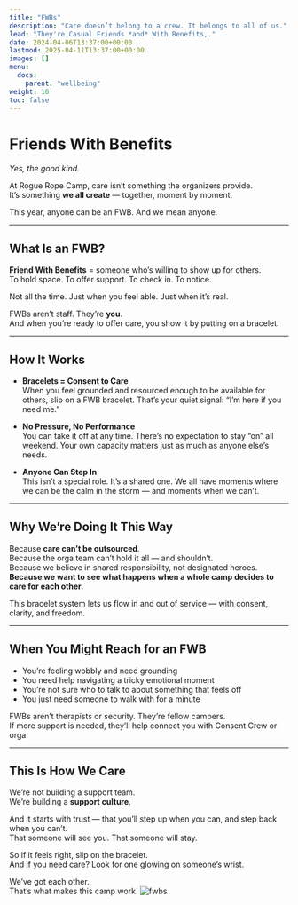 ```yaml
---
title: "FWBs"
description: "Care doesn’t belong to a crew. It belongs to all of us."
lead: "They're Casual Friends *and* With Benefits,."
date: 2024-04-06T13:37:00+00:00
lastmod: 2025-04-11T13:37:00+00:00
images: []
menu: 
  docs:
    parent: "wellbeing"
weight: 10
toc: false
---
```


# Friends With Benefits  
_Yes, the good kind._

At Rogue Rope Camp, care isn’t something the organizers provide.  
It’s something **we all create** — together, moment by moment.

This year, anyone can be an FWB. And we mean anyone.

---

## What Is an FWB?

**Friend With Benefits** = someone who’s willing to show up for others.  
To hold space. To offer support. To check in. To notice.

Not all the time. Just when you feel able. Just when it’s real.

FWBs aren’t staff. They’re **you**.  
And when you’re ready to offer care, you show it by putting on a bracelet.

---

## How It Works

- **Bracelets = Consent to Care**  
  When you feel grounded and resourced enough to be available for others, slip on a FWB bracelet. That’s your quiet signal: “I’m here if you need me.”

- **No Pressure, No Performance**  
  You can take it off at any time. There’s no expectation to stay “on” all weekend. Your own capacity matters just as much as anyone else’s needs.

- **Anyone Can Step In**  
  This isn’t a special role. It’s a shared one. We all have moments where we can be the calm in the storm — and moments when we can’t.

---

## Why We’re Doing It This Way

Because **care can’t be outsourced**.  
Because the orga team can’t hold it all — and shouldn’t.  
Because we believe in shared responsibility, not designated heroes.  
**Because we want to see what happens when a whole camp decides to care for each other.**

This bracelet system lets us flow in and out of service — with consent, clarity, and freedom.

---

## When You Might Reach for an FWB

- You’re feeling wobbly and need grounding  
- You need help navigating a tricky emotional moment  
- You’re not sure who to talk to about something that feels off  
- You just need someone to walk with for a minute

FWBs aren’t therapists or security. They’re fellow campers.  
If more support is needed, they’ll help connect you with Consent Crew or orga.

---

## This Is How We Care

We’re not building a support team.  
We’re building a **support culture**.

And it starts with trust — that you’ll step up when you can, and step back when you can’t.  
That someone will see you. That someone will stay.

So if it feels right, slip on the bracelet.  
And if you need care? Look for one glowing on someone’s wrist.

We’ve got each other.  
That’s what makes this camp work.
![fwbs](/images/rrc25/fwbs.png)
